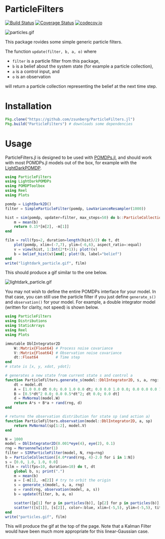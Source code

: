 # ParticleFilters

[![Build Status](https://travis-ci.org/zsunberg/ParticleFilters.jl.svg?branch=master)](https://travis-ci.org/zsunberg/ParticleFilters.jl)
[![Coverage Status](https://coveralls.io/repos/zsunberg/ParticleFilters.jl/badge.svg?branch=master&service=github)](https://coveralls.io/github/zsunberg/ParticleFilters.jl?branch=master)
[![codecov.io](http://codecov.io/github/zsunberg/ParticleFilters.jl/coverage.svg?branch=master)](http://codecov.io/github/zsunberg/ParticleFilters.jl?branch=master)

![particles.gif](https://github.com/zsunberg/ParticleFilters.jl/raw/master/img/particles.gif)

This package rovides some simple generic particle filters.

The function `update(filter, b, a, o)` where 
- `filter` is a particle filter from this package, 
- `b` is a belief about the system state (for example a particle collection),
- `a` is a control input, and 
- `o` is an observation

will return a particle collection representing the belief at the next time step.

# Installation

```julia
Pkg.clone("https://github.com/zsunberg/ParticleFilters.jl")
Pkg.build("ParticleFilters") # downloads some dependencies
```

# Usage

ParticleFilters.jl is designed to be used with [POMDPs.jl](https://github.com/JuliaPOMDP/POMDPs.jl), and should work with most POMDPs.jl models out of the box, for example with the [LightDarkPOMDP](https://github.com/zsunberg/LightDarkPOMDPs.jl).

```julia
using ParticleFilters
using LightDarkPOMDPs
using POMDPToolbox
using Reel
using Plots

pomdp = LightDark2D()
filter = SimpleParticleFilter(pomdp, LowVarianceResampler(1000))

hist = sim(pomdp, updater=filter, max_steps=50) do b::ParticleCollection
    m = mean(b)
    return 0.15*[m[2], -m[1]]
end

film = roll(fps=2, duration=length(hist)/2) do t, dt
    plot(pomdp, xlim=(-7,7), ylim=(-6,6), aspect_ratio=:equal)
    v = view(hist, 1:Int(2*t+1)); plot!(v)
    b = belief_hist(v)[end]; plot!(b, label="belief")
end
write("lightdark_particle.gif", film)
```

This should produce a gif similar to the one below.

![lightdark_particle.gif](https://github.com/zsunberg/ParticleFilters.jl/raw/master/img/lightdark_particle.gif)

You may not wish to define the entire POMDPs interface for your model. In that case, you can still use the particle filter if you just define `generate_s()` and `observation()` for your model. For example, a double integrator model (written for clarity, not speed) is shown below.

```julia
using ParticleFilters
using Distributions
using StaticArrays
using Reel
using Plots

immutable DblIntegrator2D 
    W::Matrix{Float64} # Process noise covariance
    V::Matrix{Float64} # Observation noise covariance
    dt::Float64        # Time step
end
# state is [x, y, xdot, ydot];

# generates a new state from current state s and control a
function ParticleFilters.generate_s(model::DblIntegrator2D, s, a, rng::AbstractRNG)
    dt = model.dt
    A = [1.0 0.0 dt 0.0; 0.0 1.0 0.0 dt; 0.0 0.0 1.0 0.0; 0.0 0.0 0.0 1.0]
    B = [0.5*dt^2 0.0; 0.0 0.5*dt^2; dt 0.0; 0.0 dt]
    d = MvNormal(model.W)
    return A*s + B*a + rand(rng, d)
end

# returns the observation distribution for state sp (and action a)
function ParticleFilters.observation(model::DblIntegrator2D, a, sp)
    return MvNormal(sp[1:2], model.V)
end

N = 1000
model = DblIntegrator2D(0.001*eye(4), eye(2), 0.1)
rng = MersenneTwister(1)
filter = SIRParticleFilter(model, N, rng=rng)
b = ParticleCollection([4.0*rand(rng, 4)-2.0 for i in 1:N])
s = [0.0, 1.0, 1.0, 0.0]
film = roll(fps=10, duration=10) do t, dt
    global b, s; print(".")
    m = mean(b)
    a = [-m[1], -m[2]] # try to orbit the origin
    s = generate_s(model, s, a, rng)
    o = rand(rng, observation(model, a, s))
    b = update(filter, b, a, o)

    scatter([p[1] for p in particles(b)], [p[2] for p in particles(b)], color=:black, markersize=0.1, label="")
    scatter!([s[1]], [s[2]], color=:blue, xlim=(-5,5), ylim=(-5,5), title=t, label="")
end
write("particles.gif", film)
```

This will produce the gif at the top of the page. Note that a Kalman Filter would have been much more appropriate for this linear-Gaussian case.


